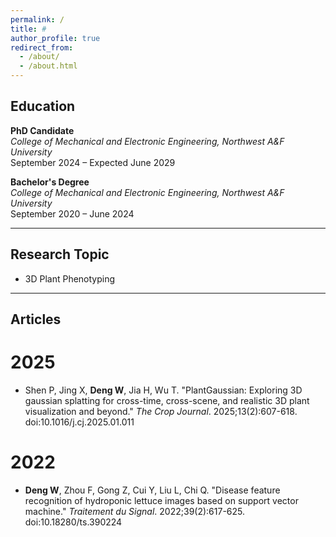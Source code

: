```yaml
---
permalink: /
title: #
author_profile: true
redirect_from: 
  - /about/
  - /about.html
---
```


## Education

**PhD Candidate**  
*College of Mechanical and Electronic Engineering, Northwest A&F University*  
September 2024 – Expected June 2029


**Bachelor's Degree**  
*College of Mechanical and Electronic Engineering, Northwest A&F University*  
September 2020 – June 2024

---

## Research Topic

- 3D Plant Phenotyping

---




## Articles


# 2025
- Shen P, Jing X, **Deng W**, Jia H, Wu T. "PlantGaussian: Exploring 3D gaussian splatting for cross-time, cross-scene, and realistic 3D plant visualization and beyond." *The Crop Journal*. 2025;13(2):607-618. doi:10.1016/j.cj.2025.01.011
# 2022
- **Deng W**, Zhou F, Gong Z, Cui Y, Liu L, Chi Q. "Disease feature recognition of hydroponic lettuce images based on support vector machine." *Traitement du Signal*. 2022;39(2):617-625. doi:10.18280/ts.390224


